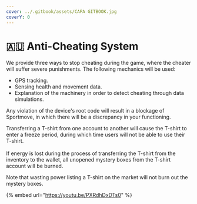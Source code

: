 ```yaml
---
cover: ../.gitbook/assets/CAPA GITBOOK.jpg
coverY: 0
---
```


# 🇦🇺 Anti-Cheating System

We provide three ways to stop cheating during the game, where the cheater will suffer severe punishments. The following mechanics will be used:

* GPS tracking.
* Sensing health and movement data.
* Explanation of the machinery in order to detect cheating through data simulations.

Any violation of the device's root code will result in a blockage of Sportmove, in which there will be a discrepancy in your functioning.

Transferring a T-shirt from one account to another will cause the T-shirt to enter a freeze period, during which time users will not be able to use their T-shirt.\
\
If energy is lost during the process of transferring the T-shirt from the inventory to the wallet, all unopened mystery boxes from the T-shirt account will be burned.

Note that wasting power listing a T-shirt on the market will not burn out the mystery boxes.

{% embed url="https://youtu.be/PXRdhDxDTs0" %}
